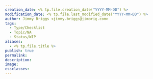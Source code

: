 ```yaml
---
creation_date: <% tp.file.creation_date("YYYY-MM-DD") %>
modification_date: <% tp.file.last_modified_date("YYYY-MM-DD") %>
author: Jimmy Briggs <jimmy.briggs@jimbrig.com>
tags:
  - Type/Checklist
  - Topic/NA
  - Status/WIP
aliases:
  - <% tp.file.title %>
publish: true
permalink:
description:
image:
cssclasses:
---
```

